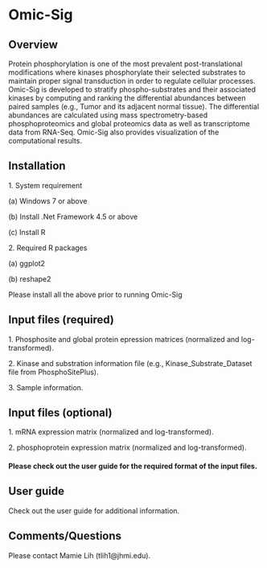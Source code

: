 # Omic-Sig
<h2>Overview</h2>
<p>Protein phosphorylation is one of the most prevalent post-translational modifications where kinases phosphorylate their selected substrates to maintain proper signal transduction in order to regulate cellular processes. Omic-Sig is developed to stratify phospho-substrates and their associated kinases by computing and ranking the differential abundances between paired samples (e.g., Tumor and its adjacent normal tissue). The differential abundances are calculated using mass spectrometry-based phosphoproteomics and global proteomics data as well as transcriptome data from RNA-Seq. Omic-Sig also provides visualization of the computational results.</p>

<h2>Installation</h2>
<p>1. System requirement</p>
<p>(a) Windows 7 or above</p>
<p>(b) Install .Net Framework 4.5 or above</p>
<p>(c) Install R</p>
<p></p>
<p>2. Required R packages</p>
<p>(a) ggplot2</p>
<p>(b) reshape2</p>

<p>Please install all the above prior to running Omic-Sig</p>

<h2>Input files (required)</h2>
<p>1. Phosphosite and global protein epression matrices (normalized and log-transformed).</p>
<p>2. Kinase and substration information file (e.g., Kinase_Substrate_Dataset file from PhosphoSitePlus).</p>
<p>3. Sample information.</p>

<h2>Input files (optional)</h2>
<p>1. mRNA expression matrix (normalized and log-transformed).</p>
<p>2. phosphoprotein expression matrix (normalized and log-transformed).</p>
<p></p>

<p><h4>Please check out the user guide for the required format of the input files.</h4></p>

<h2>User guide</h2>
Check out the user guide for additional information.

<h2>Comments/Questions</h2>
Please contact Mamie Lih (tlih1@jhmi.edu).
